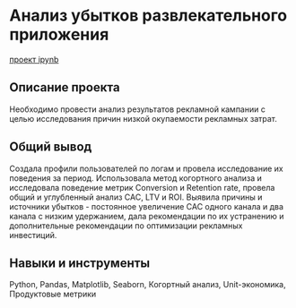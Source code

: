 # Анализ убытков развлекательного приложения
[проект ipynb](https://github.com/marianella-b/Portfolio/blob/main/unit_economy_entertainment_app/unit_economy_entertainment_app_pf.ipynb)
## Описание проекта
Необходимо провести анализ результатов рекламной кампании с целью исследования причин низкой окупаемости рекламных затрат.
## Общий вывод
Создала профили пользователей по логам и провела исследование их поведения за период. Использовала метод когортного анализа и исследовала поведение метрик Conversion и Retention rate, провела общий и углубленный анализ CAC, LTV и ROI. Выявила причины и источники убытков - постоянное увеличение CAC одного канала и два канала с низким удержанием, дала рекомендации по их устранению и дополнительные рекомендации по оптимизации рекламных инвестиций.
## Навыки и инструменты
Python, Pandas, Matplotlib, Seaborn, Когортный анализ, Unit-экономика, Продуктовые метрики 


